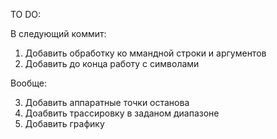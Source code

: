 TO DO:

В следующий коммит:
1. Добавить обработку ко ммандной строки и аргументов
2. Добавить до конца работу с символами

Вообще:

3. Добавить аппаратные точки останова
4. Доабвить трассировку в заданом диапазоне
5. Добавить графику
